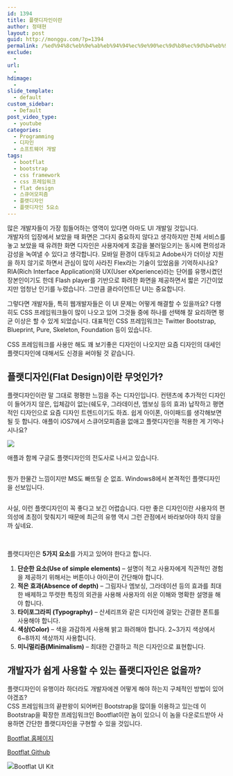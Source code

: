 ```yaml
---
id: 1394
title: 플랫디자인이란
author: 정태현
layout: post
guid: http://monggu.com/?p=1394
permalink: /%ed%94%8c%eb%9e%ab%eb%94%94%ec%9e%90%ec%9d%b8%ec%9d%b4%eb%9e%80/
exclude:
  - 
url:
  - 
hdimage:
  - 
slide_template:
  - default
custom_sidebar:
  - Default
post_video_type:
  - youtube
categories:
  - Programming
  - 디자인
  - 소프트웨어 개발
tags:
  - bootflat
  - bootstrap
  - css framework
  - css 프레임워크
  - flat design
  - 스큐어모피즘
  - 플랫디자인
  - 플랫디자인 5요소
---
```

많은 개발자들이 가장 힘들어하는 영역이 있다면 아마도 UI 개발일 것입니다.  
개발자의 입장에서 보았을 때 화면은 그다지 중요하지 않다고 생각하지만 전체 서비스를 놓고 보았을 때 유려한 화면 디자인은 사용자에게 호감을 불러일으키는 동시에 편의성과 감성을 녹여낼 수 있다고 생각합니다. 모바일 환경이 대두되고 Adobe사가 더이상 지원을 하지 않기로 하면서 관심이 많이 사라진 Flex라는 기술이 있었음을 기억하시나요? RIA(Rich Interface Application)와 UX(User eXperience)라는 단어를 유행시켰던 장본인이기도 한데 Flash player를 기반으로 화려한 화면을 제공하면서 짧은 기간이었지만 엄청난 인기를 누렸습니다. 그만큼 클라이언트단 UI는 중요합니다.

그렇다면 개발자들, 특히 웹개발자들은 이 UI 문제는 어떻게 해결할 수 있을까요? 다행히도 CSS 프레임워크들이 많이 나오고 있어 그것들 중에 하나를 선택해 잘 요리하면 평균 이상은 할 수 있게 되었습니다. 대표적인 CSS 프레임워크는 Twitter Bootstrap, Blueprint, Pure, Skeleton, Foundation 등이 있습니다.

CSS 프레임워크를 사용만 해도 꽤 보기좋은 디자인이 나오지만 요즘 디자인의 대세인 플랫디자인에 대해서도 신경을 써야될 것 같습니다.

## 플랫디자인(Flat Design)이란 무엇인가?

플랫디자인이란 말 그대로 평평한 느낌을 주는 디자인입니다. 컨텐츠에 추가적인 디자인이 들어가지 않은, 입체감이 없는(쉐도우, 그라데이션, 엠보싱 등의 효과) 납작하고 평면적인 디자인으로 요즘 디자인 트렌드이기도 하죠. 쉽게 아이폰, 아이패드를 생각해보면 될 듯 합니다. 애플이 iOS7에서 스큐어모피즘을 없애고 플랫디자인을 적용한 게 기억나시나요?

![][1]

애플과 함께 구글도 플랫디자인의 전도사로 나서고 있습니다.

<img style="-webkit-user-select: none;" alt="" src="http://magazineduwebdesign.com/wp-content/uploads/2013/03/Dribbble-Google+-Grid-by-Haraldur-Thorleifsson.jpg" />

뭔가 한물간 느낌이지만 MS도 빠뜨릴 순 없죠. Windows8에서 본격적인 플랫디자인을 선보입니다.

<img style="line-height: 1.5em; -webkit-user-select: none;" alt="" src="http://media.creativebloq.futurecdn.net/sites/creativebloq.com/files/images/2013/06/ms3.jpg" />

사실, 이런 플랫디자인이 꼭 좋다고 보긴 어렵습니다. 다만 좋은 디자인이란 사용자의 편의성에 초점이 맞춰지기 때문에 최근의 유행 역시 그런 관점에서 바라보아야 하지 않을까 싶네요.

&nbsp;

플랫디자인은 **5가지 요소**를 가지고 있어야 한다고 합니다.

  1. **단순한 요소(Use of simple elements)** &#8211; 설명이 적고 사용자에게 직관적인 경험을 제공하기 위해서는 버튼이나 아이콘이 간단해야 합니다.
  2. **적은 효과(Absence of depth)** &#8211; 그림자나 엠보싱, 그라데이션 등의 효과를 최대한 배제하고 뚜렷한 특징의 외관을 사용해 사용자의 쉬운 이해와 명확한 설명을 해야 합니다.
  3. **타이포그라피 (Typography)** &#8211; 산세리프와 같은 디자인에 걸맞는 간결한 폰트를 사용해야 합니다.
  4. **색상(Color)** &#8211; 색을 과감하게 사용해 밝고 화려해야 합니다. 2~3가지 색상에서 6~8까지 색상까지 사용합니다.
  5. **미니멀리즘(Minimalism)** &#8211; 최대한 간결하고 적은 디자인으로 표현합니다.

## 

## 개발자가 쉽게 사용할 수 있는 플랫디자인은 없을까?

플랫디자인이 유행이라 하더라도 개발자에겐 어떻게 해야 하는지 구체적인 방법이 있어야겠죠?  
CSS 프레임워크의 끝판왕이 되어버린 Bootstrap을 많이들 이용하고 있는데 이 Bootstrap을 확장한 프레임워크인 Bootflat이란 놈이 있으니 이 놈을 다운로드받아 사용하면 간단한 플랫디자인을 구현할 수 있을 것입니다.

<a href="http://bootflat.github.io/" target="_blank">Bootflat 홈페이지</a>

<a href="https://github.com/bootflat" target="_blank">Bootflat Github</a>

<img style="line-height: 1.5em;" alt="Bootflat UI Kit" src="http://bootflat.github.io/img/bootflat-ui-kit.jpg" />



<!-- SEO Ultimate (http://www.seodesignsolutions.com/wordpress-seo/) - Code Inserter module -->

  
  
<ins class="adsbygoogle" style="display:inline-block;width:728px;height:90px" data-ad-client="ca-pub-4058194403762977" data-ad-slot="4726363844"></ins>  
<!-- /SEO Ultimate -->

 [1]: http://designmodo.com/wp-content/uploads/2013/06/iphones.jpg